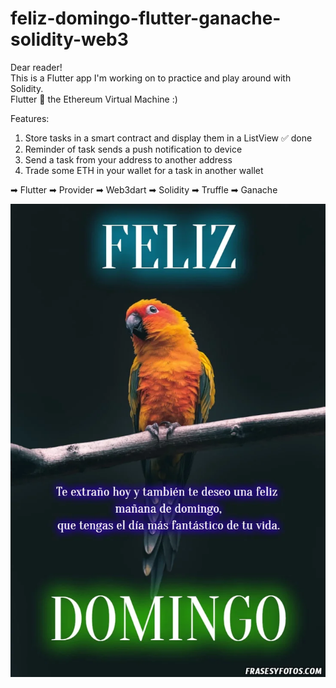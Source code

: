 # feliz-domingo-flutter-ganache-solidity-web3

Dear reader!  
This is a Flutter app I'm working on to practice and play around with Solidity.  
Flutter 💖 the Ethereum Virtual Machine :)  

Features:
1. Store tasks in a smart contract and display them in a ListView ✅ done
2. Reminder of task sends a push notification to device
3. Send a task from your address to another address
4. Trade some ETH in your wallet for a task in another wallet 


➡ Flutter
➡ Provider
➡ Web3dart
➡ Solidity
➡ Truffle
➡ Ganache


![](photofeliz.jpg)
